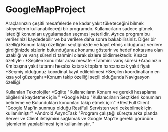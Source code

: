 # GoogleMapProject
Araçlarınızın çeşitli mesafelerde ne kadar yakıt tüketeceğini  bilmek isteyenlerin kullanabileceği bir programdır. Kullanıcıların sadece gitmek istediği konumları uygulamadan seçmesi yeterlidir. Ayrıca program bu verilerinizi kaydedebilir ve bu verilere daha sonra bakabilirsiniz. Diğer bir özelliği  Konum takip özelliğini seçtiğinizde ve kayıt etmiş olduğunuz verilere  girdiğinizde sizlerin bulunduğunuz konumu gösterir ve hedef noktasına olan uzaklığı ve varış sürenizi tahmini olarak sizlere bildirmektedir.
 Kısaca özetiyle : 
    *Seçilen konumlar arası mesafe
    *Tahmini varış süresi 
    *Aracınızın Km başına yakıt tutarını hesaba katarak toplam harcanacak yakıt fiyatı          
    *Seçmiş olduğunuz koordinat kayıt edilebilmesi 
    *Seçilen koordinatların en kısa yol güzergahı 
    *Konum takip özelliği seçili olduğunda Navigasyon özelliği

   Kullanılan Teknolojiler
*Sqlite "Kullanıcıların Konum ve gerekli hesaplama bilgilerini kaydetmek için "
*Google Map "Kullanıcıların Seçtikleri konumları belirleme ve Bulundukları konumları takip etmek için"
*RestFull Client  "Google Map'in sunmuş olduğu RestFull Servisten veri cekebilmek için kullanılmiştır" 
*Android AsyncTask  "Program çalıştığı süreçte arka planda Server ve Client iletişimini sağlamak ve Google Map'te gerekli görünüm işlemlerini yapılabilmesi için kullanılmıştır. " 
